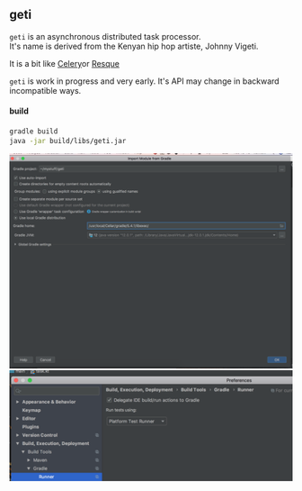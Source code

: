 ## geti


`geti` is an asynchronous distributed task processor.       
It's name is derived from the Kenyan hip hop artiste, Johnny Vigeti.    

It is a bit like [Celery](https://github.com/celery/celery)or [Resque](https://github.com/resque/resque)      

`geti` is work in progress and very early. It's API may change in backward incompatible ways.



#### build
```bash
gradle build
java -jar build/libs/geti.jar
```
![configure intellij to use gradle 1](./docs/configure-intellij-use-gradle1.png "configure intellij to use gradle 1")
![configure intellij to use gradle 2](./docs/configure-intellij-use-gradle2.png "configure intellij to use gradle 2")
